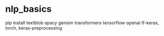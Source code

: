 # nlp_basics

pip install textblob spacy gensim transformers tensorflow openai tf-keras, torch, keras-preprocessing
